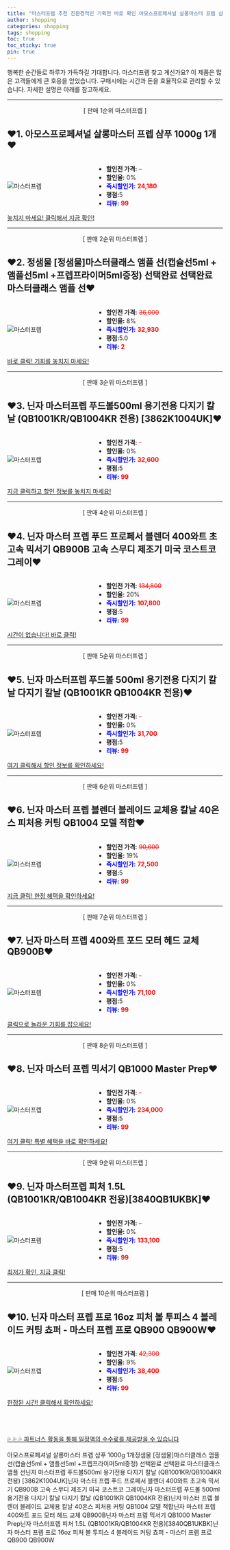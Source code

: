 ```yaml
---
title: "마스터프렙 추천 친환경적인 기획전 바로 확인 아모스프로페셔널 살롱마스터 프렙 샴푸 1000g"
author: shopping
categories: shopping
tags: shopping
toc: true
toc_sticky: true
pin: true
---
```

행복한 순간들로 하루가 가득하길 기대합니다. 마스터프렙 찾고 계신가요? 이 제품은 많은 고객들에게 큰 호응을 얻었습니다. 구매시에는 시간과 돈을 효율적으로 관리할 수 있습니다. 자세한 설명은 아래를 참고하세요.

---
<p class="toplist" style="margin: 0 auto; display: block; width: fit-content;">[ 판매 1순위 마스터프렙 ]</p>

<h2><strong>❤️1. 아모스프로페셔널 살롱마스터 프렙 샴푸 1000g 1개❤️</strong></h2>

<div style="display: flex; align-items: center;">
    <div style="flex: 0.4;">
        <img src="https://thumbnail9.coupangcdn.com/thumbnails/remote/230x230ex/image/vendor_inventory/a328/756766079529439f4d1be353543f11bfb85fd18d07507575398c87c8ac10.jpg" alt="마스터프렙" style="max-width: 100%;">
    </div>
    <div style="flex: 0.6; margin-left: 10px;">
        <ul>
            <li><strong>할인전 가격:</strong> <del style="color: red;">-</del></li>
            <li><strong>할인율:</strong> 0%</li>
            <li><span style='color:blue'><strong>즉시할인가:</strong></span> <span style='color:red'><strong>24,180</strong></span></li>
            <li><strong>평점:</strong>5</li>
            <li><span style='color:blue'><strong>리뷰:</strong></span> <span style='color:red'><strong>99</strong></span></li>
        </ul>
    </div>
</div>
<div class="center">
    <a href="https://selin100587001.github.io?lptag=AF9450613&subid=githubio&pageKey=7711055597&traceid=V0-153&itemId=20670466621&vendorItemId=90649720616" class="myButton">
        놓치지 마세요! 클릭해서 지금 확인!
    </a>
</div>


---
<p class="toplist" style="margin: 0 auto; display: block; width: fit-content;">[ 판매 2순위 마스터프렙 ]</p>

<h2><strong>❤️2. 정샘물 [정샘물]마스터클래스 앰플 선(캡슐선5ml + 앰플선5ml +프렙프라이머5ml증정) 선택완료 선택완료 마스터클래스 앰플 선❤️</strong></h2>

<div style="display: flex; align-items: center;">
    <div style="flex: 0.4;">
        <img src="https://thumbnail10.coupangcdn.com/thumbnails/remote/230x230ex/image/vendor_inventory/b5f8/4fe12b3cfcf00e9234971a28cab6d725dde2e8b89143ffba13b77bdfad43.jpg" alt="마스터프렙" style="max-width: 100%;">
    </div>
    <div style="flex: 0.6; margin-left: 10px;">
        <ul>
            <li><strong>할인전 가격:</strong> <del style="color: red;">36,000</del></li>
            <li><strong>할인율:</strong> 8%</li>
            <li><span style='color:blue'><strong>즉시할인가:</strong></span> <span style='color:red'><strong>32,930</strong></span></li>
            <li><strong>평점:</strong>5.0</li>
            <li><span style='color:blue'><strong>리뷰:</strong></span> <span style='color:red'><strong>2</strong></span></li>
        </ul>
    </div>
</div>
<div class="center">
    <a href="https://selin100587001.github.io?lptag=AF9450613&subid=githubio&pageKey=8133313206&traceid=V0-153&itemId=23100289580&vendorItemId=90133633305" class="myButton">
        바로 클릭! 기회를 놓치지 마세요!
    </a>
</div>


---
<p class="toplist" style="margin: 0 auto; display: block; width: fit-content;">[ 판매 3순위 마스터프렙 ]</p>

<h2><strong>❤️3. 닌자 마스터프렙 푸드볼500ml 용기전용 다지기 칼날 (QB1001KR/QB1004KR 전용) [3862K1004UK]❤️</strong></h2>

<div style="display: flex; align-items: center;">
    <div style="flex: 0.4;">
        <img src="https://thumbnail10.coupangcdn.com/thumbnails/remote/230x230ex/image/vendor_inventory/f092/e5d285b089c042ca41ff734545040266c0c6d1a2983bd6af4a68f87f1719.jpg" alt="마스터프렙" style="max-width: 100%;">
    </div>
    <div style="flex: 0.6; margin-left: 10px;">
        <ul>
            <li><strong>할인전 가격:</strong> <del style="color: red;">-</del></li>
            <li><strong>할인율:</strong> 0%</li>
            <li><span style='color:blue'><strong>즉시할인가:</strong></span> <span style='color:red'><strong>32,600</strong></span></li>
            <li><strong>평점:</strong>5</li>
            <li><span style='color:blue'><strong>리뷰:</strong></span> <span style='color:red'><strong>99</strong></span></li>
        </ul>
    </div>
</div>
<div class="center">
    <a href="https://selin100587001.github.io?lptag=AF9450613&subid=githubio&pageKey=7943194690&traceid=V0-153&itemId=21886978093&vendorItemId=88935053671" class="myButton">
        지금 클릭하고 할인 정보를 놓치지 마세요!
    </a>
</div>


---
<p class="toplist" style="margin: 0 auto; display: block; width: fit-content;">[ 판매 4순위 마스터프렙 ]</p>

<h2><strong>❤️4. 닌자 마스터 프렙 푸드 프로페서 블렌더 400와트 초고속 믹서기 QB900B 고속 스무디 제조기 미국 코스트코 그레이❤️</strong></h2>

<div style="display: flex; align-items: center;">
    <div style="flex: 0.4;">
        <img src="https://thumbnail8.coupangcdn.com/thumbnails/remote/230x230ex/image/vendor_inventory/a33d/afd525669727b74751a2bd975bce268d160b27b0fd0c17b1023422d1778d.jpg" alt="마스터프렙" style="max-width: 100%;">
    </div>
    <div style="flex: 0.6; margin-left: 10px;">
        <ul>
            <li><strong>할인전 가격:</strong> <del style="color: red;">134,800</del></li>
            <li><strong>할인율:</strong> 20%</li>
            <li><span style='color:blue'><strong>즉시할인가:</strong></span> <span style='color:red'><strong>107,800</strong></span></li>
            <li><strong>평점:</strong>5</li>
            <li><span style='color:blue'><strong>리뷰:</strong></span> <span style='color:red'><strong>99</strong></span></li>
        </ul>
    </div>
</div>
<div class="center">
    <a href="https://selin100587001.github.io?lptag=AF9450613&subid=githubio&pageKey=7403562127&traceid=V0-153&itemId=19167468900&vendorItemId=86285783788" class="myButton">
        시간이 없습니다! 바로 클릭!
    </a>
</div>


---
<p class="toplist" style="margin: 0 auto; display: block; width: fit-content;">[ 판매 5순위 마스터프렙 ]</p>

<h2><strong>❤️5. 닌자 마스터프렙 푸드볼 500ml 용기전용 다지기 칼날 다지기 칼날 (QB1001KR QB1004KR 전용)❤️</strong></h2>

<div style="display: flex; align-items: center;">
    <div style="flex: 0.4;">
        <img src="https://thumbnail6.coupangcdn.com/thumbnails/remote/230x230ex/image/vendor_inventory/7c76/6f8a62ab8fb2a2444ed611e23295b64dc0aebb321888deae0063c249a3ad.png" alt="마스터프렙" style="max-width: 100%;">
    </div>
    <div style="flex: 0.6; margin-left: 10px;">
        <ul>
            <li><strong>할인전 가격:</strong> <del style="color: red;">-</del></li>
            <li><strong>할인율:</strong> 0%</li>
            <li><span style='color:blue'><strong>즉시할인가:</strong></span> <span style='color:red'><strong>31,700</strong></span></li>
            <li><strong>평점:</strong>5</li>
            <li><span style='color:blue'><strong>리뷰:</strong></span> <span style='color:red'><strong>99</strong></span></li>
        </ul>
    </div>
</div>
<div class="center">
    <a href="https://selin100587001.github.io?lptag=AF9450613&subid=githubio&pageKey=8182870457&traceid=V0-153&itemId=23398659412&vendorItemId=90425869233" class="myButton">
        여기 클릭해서 할인 정보를 확인하세요!
    </a>
</div>


---
<p class="toplist" style="margin: 0 auto; display: block; width: fit-content;">[ 판매 6순위 마스터프렙 ]</p>

<h2><strong>❤️6. 닌자 마스터 프렙 블렌더 블레이드 교체용 칼날 40온스 피처용 커팅 QB1004 모델 적합❤️</strong></h2>

<div style="display: flex; align-items: center;">
    <div style="flex: 0.4;">
        <img src="https://thumbnail7.coupangcdn.com/thumbnails/remote/230x230ex/image/vendor_inventory/fb35/27dbdd4ac7283a31ac757bdf4dcf65426e6f34abf7753cb3840875bd9e65.jpg" alt="마스터프렙" style="max-width: 100%;">
    </div>
    <div style="flex: 0.6; margin-left: 10px;">
        <ul>
            <li><strong>할인전 가격:</strong> <del style="color: red;">90,600</del></li>
            <li><strong>할인율:</strong> 19%</li>
            <li><span style='color:blue'><strong>즉시할인가:</strong></span> <span style='color:red'><strong>72,500</strong></span></li>
            <li><strong>평점:</strong>5</li>
            <li><span style='color:blue'><strong>리뷰:</strong></span> <span style='color:red'><strong>99</strong></span></li>
        </ul>
    </div>
</div>
<div class="center">
    <a href="https://selin100587001.github.io?lptag=AF9450613&subid=githubio&pageKey=8112702586&traceid=V0-153&itemId=22990376147&vendorItemId=90024316722" class="myButton">
        지금 클릭! 한정 혜택을 확인하세요!
    </a>
</div>


---
<p class="toplist" style="margin: 0 auto; display: block; width: fit-content;">[ 판매 7순위 마스터프렙 ]</p>

<h2><strong>❤️7. 닌자 마스터 프렙 400와트 포드 모터 헤드 교체 QB900B❤️</strong></h2>

<div style="display: flex; align-items: center;">
    <div style="flex: 0.4;">
        <img src="https://thumbnail7.coupangcdn.com/thumbnails/remote/230x230ex/image/vendor_inventory/97c8/07e2a2f4ad62360733025944d767b6295b0522f960d75c16ce9eed9aac85.jpg" alt="마스터프렙" style="max-width: 100%;">
    </div>
    <div style="flex: 0.6; margin-left: 10px;">
        <ul>
            <li><strong>할인전 가격:</strong> <del style="color: red;">-</del></li>
            <li><strong>할인율:</strong> 0%</li>
            <li><span style='color:blue'><strong>즉시할인가:</strong></span> <span style='color:red'><strong>71,100</strong></span></li>
            <li><strong>평점:</strong>5</li>
            <li><span style='color:blue'><strong>리뷰:</strong></span> <span style='color:red'><strong>99</strong></span></li>
        </ul>
    </div>
</div>
<div class="center">
    <a href="https://selin100587001.github.io?lptag=AF9450613&subid=githubio&pageKey=6861608378&traceid=V0-153&itemId=16385185238&vendorItemId=90215971405" class="myButton">
        클릭으로 놀라운 기회를 잡으세요!
    </a>
</div>


---
<p class="toplist" style="margin: 0 auto; display: block; width: fit-content;">[ 판매 8순위 마스터프렙 ]</p>

<h2><strong>❤️8. 닌자 마스터 프렙 믹서기 QB1000 Master Prep❤️</strong></h2>

<div style="display: flex; align-items: center;">
    <div style="flex: 0.4;">
        <img src="https://thumbnail6.coupangcdn.com/thumbnails/remote/230x230ex/image/vendor_inventory/2416/4bb0754c667df5e730d5d0f5cc77f72901f77d87b6c797237e2515c6e2fb.jpg" alt="마스터프렙" style="max-width: 100%;">
    </div>
    <div style="flex: 0.6; margin-left: 10px;">
        <ul>
            <li><strong>할인전 가격:</strong> <del style="color: red;">-</del></li>
            <li><strong>할인율:</strong> 0%</li>
            <li><span style='color:blue'><strong>즉시할인가:</strong></span> <span style='color:red'><strong>234,000</strong></span></li>
            <li><strong>평점:</strong>5</li>
            <li><span style='color:blue'><strong>리뷰:</strong></span> <span style='color:red'><strong>99</strong></span></li>
        </ul>
    </div>
</div>
<div class="center">
    <a href="https://selin100587001.github.io?lptag=AF9450613&subid=githubio&pageKey=6861608225&traceid=V0-153&itemId=16385184368&vendorItemId=88028548838" class="myButton">
        여기 클릭! 특별 혜택을 바로 확인하세요!
    </a>
</div>


---
<p class="toplist" style="margin: 0 auto; display: block; width: fit-content;">[ 판매 9순위 마스터프렙 ]</p>

<h2><strong>❤️9. 닌자 마스터프렙 피처 1.5L (QB1001KR/QB1004KR 전용)[3840QB1UKBK]❤️</strong></h2>

<div style="display: flex; align-items: center;">
    <div style="flex: 0.4;">
        <img src="https://thumbnail7.coupangcdn.com/thumbnails/remote/230x230ex/image/vendor_inventory/cb76/0f31480d6d7483081f9433167de756cea6a518303477721a9ad58d940ba0.jpg" alt="마스터프렙" style="max-width: 100%;">
    </div>
    <div style="flex: 0.6; margin-left: 10px;">
        <ul>
            <li><strong>할인전 가격:</strong> <del style="color: red;">-</del></li>
            <li><strong>할인율:</strong> 0%</li>
            <li><span style='color:blue'><strong>즉시할인가:</strong></span> <span style='color:red'><strong>133,100</strong></span></li>
            <li><strong>평점:</strong>5</li>
            <li><span style='color:blue'><strong>리뷰:</strong></span> <span style='color:red'><strong>99</strong></span></li>
        </ul>
    </div>
</div>
<div class="center">
    <a href="https://selin100587001.github.io?lptag=AF9450613&subid=githubio&pageKey=7943193634&traceid=V0-153&itemId=21886967998&vendorItemId=90722525827" class="myButton">
        최저가 확인, 지금 클릭!
    </a>
</div>


---
<p class="toplist" style="margin: 0 auto; display: block; width: fit-content;">[ 판매 10순위 마스터프렙 ]</p>

<h2><strong>❤️10. 닌자 마스터 프렙 프로 16oz 피처 볼 투피스 4 블레이드 커팅 쵸퍼 - 마스터 프렙 프로 QB900 QB900W❤️</strong></h2>

<div style="display: flex; align-items: center;">
    <div style="flex: 0.4;">
        <img src="https://thumbnail7.coupangcdn.com/thumbnails/remote/230x230ex/image/vendor_inventory/50fb/5d7b581bff215350c51c91e0a7a9608d0ce72d2aba1ed47f2dc1aec8badf.jpg" alt="마스터프렙" style="max-width: 100%;">
    </div>
    <div style="flex: 0.6; margin-left: 10px;">
        <ul>
            <li><strong>할인전 가격:</strong> <del style="color: red;">42,300</del></li>
            <li><strong>할인율:</strong> 9%</li>
            <li><span style='color:blue'><strong>즉시할인가:</strong></span> <span style='color:red'><strong>38,400</strong></span></li>
            <li><strong>평점:</strong>5</li>
            <li><span style='color:blue'><strong>리뷰:</strong></span> <span style='color:red'><strong>99</strong></span></li>
        </ul>
    </div>
</div>
<div class="center">
    <a href="https://selin100587001.github.io?lptag=AF9450613&subid=githubio&pageKey=8087924174&traceid=V0-153&itemId=22831466922&vendorItemId=90492852809" class="myButton">
        한정된 시간! 클릭해서 확인하세요!
    </a>
</div>

<br><br><br>[💦 💦 💦 파트너스 활동을 통해 일정액의 수수료를 제공받을 수 있습니다](https://link.coupang.com/a/bcpT2c)<br><br>아모스프로페셔널 살롱마스터 프렙 샴푸 1000g 1개정샘물 [정샘물]마스터클래스 앰플 선(캡슐선5ml + 앰플선5ml +프렙프라이머5ml증정) 선택완료 선택완료 마스터클래스 앰플 선닌자 마스터프렙 푸드볼500ml 용기전용 다지기 칼날 (QB1001KR/QB1004KR 전용) [3862K1004UK]닌자 마스터 프렙 푸드 프로페서 블렌더 400와트 초고속 믹서기 QB900B 고속 스무디 제조기 미국 코스트코 그레이닌자 마스터프렙 푸드볼 500ml 용기전용 다지기 칼날 다지기 칼날 (QB1001KR QB1004KR 전용)닌자 마스터 프렙 블렌더 블레이드 교체용 칼날 40온스 피처용 커팅 QB1004 모델 적합닌자 마스터 프렙 400와트 포드 모터 헤드 교체 QB900B닌자 마스터 프렙 믹서기 QB1000 Master Prep닌자 마스터프렙 피처 1.5L (QB1001KR/QB1004KR 전용)[3840QB1UKBK]닌자 마스터 프렙 프로 16oz 피처 볼 투피스 4 블레이드 커팅 쵸퍼 - 마스터 프렙 프로 QB900 QB900W